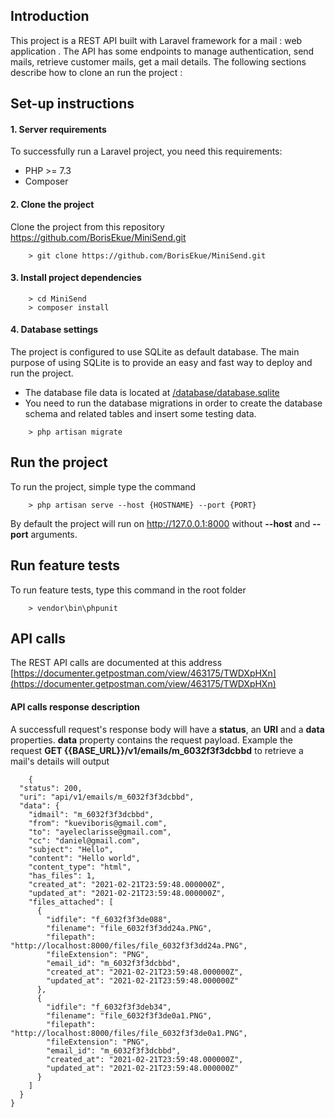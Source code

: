 
## Introduction

This project is a REST API built with Laravel framework for a mail : web application . The API has some endpoints to manage authentication, send mails, retrieve customer mails, get a mail details. The following sections describe how to clone an run the project :

## Set-up instructions
#### 1. Server requirements
To successfully run a Laravel project, you need this requirements:
- PHP >= 7.3
- Composer

#### 2. Clone the project
Clone the project from this repository https://github.com/BorisEkue/MiniSend.git

```
    > git clone https://github.com/BorisEkue/MiniSend.git
```

#### 3. Install project dependencies
```
    > cd MiniSend
    > composer install
```

#### 4. Database settings
The project is configured to use SQLite as default database. The main purpose of using SQLite is to provide an easy and fast way to deploy and run the project. 

- The database file data is located at [/database/database.sqlite](/database/database.sqlite)
- You need to run the database migrations in order to create the database schema and related tables
and insert some testing data.

```
    > php artisan migrate
```


## Run the project
To run the project, simple type the command
```
    > php artisan serve --host {HOSTNAME} --port {PORT}
```

By default the project will run on http://127.0.0.1:8000 without **--host** and **--port** arguments.


## Run feature tests
To run feature tests, type this command in the root folder
```
    > vendor\bin\phpunit
```

## API calls
The REST API calls are documented at this address [https://documenter.getpostman.com/view/463175/TWDXpHXn](https://documenter.getpostman.com/view/463175/TWDXpHXn)

#### API calls response description
A successfull request's response body will have a **status**, an **URI** and a **data** properties. **data** property contains the request payload.
Example the request **GET {{BASE_URL}}/v1/emails/m_6032f3f3dcbbd** to retrieve a mail's details will output
```
    {
  "status": 200,
  "uri": "api/v1/emails/m_6032f3f3dcbbd",
  "data": {
    "idmail": "m_6032f3f3dcbbd",
    "from": "kueviboris@gmail.com",
    "to": "ayeleclarisse@gmail.com",
    "cc": "daniel@gmail.com",
    "subject": "Hello",
    "content": "Hello world",
    "content_type": "html",
    "has_files": 1,
    "created_at": "2021-02-21T23:59:48.000000Z",
    "updated_at": "2021-02-21T23:59:48.000000Z",
    "files_attached": [
      {
        "idfile": "f_6032f3f3de088",
        "filename": "file_6032f3f3dd24a.PNG",
        "filepath": "http://localhost:8000/files/file_6032f3f3dd24a.PNG",
        "fileExtension": "PNG",
        "email_id": "m_6032f3f3dcbbd",
        "created_at": "2021-02-21T23:59:48.000000Z",
        "updated_at": "2021-02-21T23:59:48.000000Z"
      },
      {
        "idfile": "f_6032f3f3deb34",
        "filename": "file_6032f3f3de0a1.PNG",
        "filepath": "http://localhost:8000/files/file_6032f3f3de0a1.PNG",
        "fileExtension": "PNG",
        "email_id": "m_6032f3f3dcbbd",
        "created_at": "2021-02-21T23:59:48.000000Z",
        "updated_at": "2021-02-21T23:59:48.000000Z"
      }
    ]
  }
}

```

